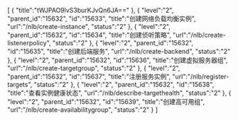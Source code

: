 [
	{
		"title":"tWJPAO9lvS3burKJvQn6JA=="
	},
	{
		"level":"2",
		"parent_id":"15632",
		"id":"15633",
		"title":"创建网络负载均衡实例",
		"url":"/nlb/create-instance",
		"status":"2"
	},
	{
		"level":"2",
		"parent_id":"15632",
		"id":"15634",
		"title":"创建侦听策略",
		"url":"/nlb/create-listenerpolicy",
		"status":"2"
	},
	{
		"level":"2",
		"parent_id":"15632",
		"id":"15635",
		"title":"创建后端服务",
		"url":"/nlb/create-backend",
		"status":"2"
	},
	{
		"level":"2",
		"parent_id":"15632",
		"id":"15636",
		"title":"创建虚拟服务器组",
		"url":"/nlb/create-targetgroup",
		"status":"2"
	},
	{
		"level":"2",
		"parent_id":"15632",
		"id":"15637",
		"title":"注册服务实例",
		"url":"/nlb/register-targets",
		"status":"2"
	},
	{
		"level":"2",
		"parent_id":"15632",
		"id":"15638",
		"title":"查看实例健康状态",
		"url":"/nlb/describe-targethealth",
		"status":"2"
	},
	{
		"level":"2",
		"parent_id":"15632",
		"id":"15639",
		"title":"创建高可用组",
		"url":"/nlb/create-availabilitygroup",
		"status":"2"
	}
]